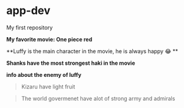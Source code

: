 # app-dev
My first repository

**My favorite movie: One piece red**

**Luffy is the main character in the movie, he is always happy :joy: **

**Shanks have the most strongest haki in the movie**

**info about the enemy of luffy**

> Kizaru have light fruit

> The world govermenet have alot of strong army and admirals
